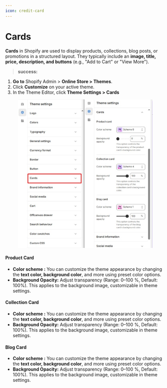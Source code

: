 ```yaml
---
icon: credit-card
---
```


# Cards

**Cards** in Shopify are used to display products, collections, blog posts, or promotions in a structured layout. They typically include an **image, title, price, description, and buttons** (e.g., "Add to Cart" or "View More").

> **success:** 
1. **Go to** Shopify Admin > **Online Store > Themes**.
2. Click **Customize** on your active theme.
3. In the Theme Editor, click **Theme Settings >  Cards**


<figure><img src="../.gitbook/assets/Screenshot_10.jpg" alt=""><figcaption></figcaption></figure>

#### **Product Card**

* **Color scheme :** You can customize the theme appearance by changing the **text color, background color**, and more using preset color options.
* **Background Opacity:** Adjust transparency (Range: 0–100 %, Default: 100%). This applies to the background image, customizable in theme settings.

#### **Collection Card**

* **Color scheme :** You can customize the theme appearance by changing the **text color, background color**, and more using preset color options.
* **Background Opacity:** Adjust transparency (Range: 0–100 %, Default: 100%). This applies to the background image, customizable in theme settings.

#### **Blog Card**

* **Color scheme :** You can customize the theme appearance by changing the **text color, background color**, and more using preset color options.
* **Background Opacity:** Adjust transparency (Range: 0–100 %, Default: 100%). This applies to the background image, customizable in theme settings.
